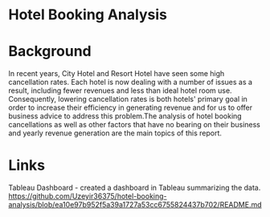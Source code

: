 # Hotel Booking Analysis

# Background

In recent years, City Hotel and Resort Hotel have seen some high cancellation rates. Each hotel is now dealing with a number of issues as a result, including fewer revenues and less than ideal hotel room use. Consequently, lowering cancellation rates is both hotels' primary goal in order to increase their efficiency in generating revenue and for us to offer business advice to address this problem.The analysis of hotel booking cancellations as well as other factors that have no bearing on their business and yearly revenue generation are the main topics of this report.

# Links

Tableau Dashboard - created a dashboard in Tableau summarizing the data.
https://github.com/Uzeyir36375/hotel-booking-analysis/blob/ea10e97b952f5a39a1727a53cc6755824437b702/README.md

